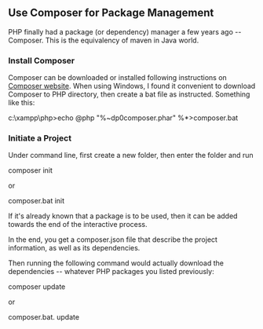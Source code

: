 ## Use Composer for Package Management

PHP finally had a package (or dependency) manager a few years ago -- Composer. This is the equivalency of maven in Java world.

### Install Composer

Composer can be downloaded or installed following instructions on [Composer website](https://getcomposer.org/doc/00-intro.md). 
When using Windows, I found it convenient to download Composer to PHP directory, 
then create a bat file as instructed. Something like this:

c:\xampp\php>echo @php "%~dp0composer.phar" %*>composer.bat

### Initiate a Project

Under command line, first create a new folder, then enter the folder and run 

composer init 

or 

composer.bat init

If it's already known that a package is to be used, then it can be added towards the end of the interactive process.

In the end, you get a composer.json file that describe the project information, as well as its dependencies. 

Then running the following command would actually download the dependencies -- whatever PHP packages you listed previously:

composer update 

or 

composer.bat. update


